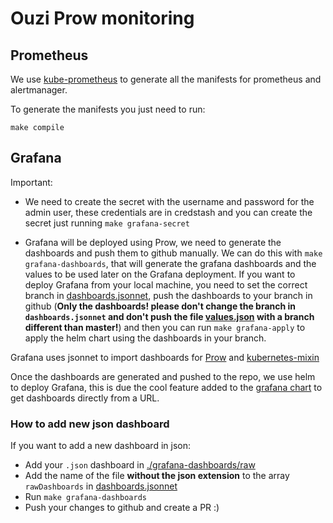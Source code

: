 # Ouzi Prow monitoring

## Prometheus

We use [kube-prometheus](https://github.com/coreos/kube-prometheus) to generate all the manifests for prometheus and alertmanager.

To generate the manifests you just need to run:
```
make compile
```

## Grafana

Important: 

* We need to create the secret with the username and password for the admin user, these credentials are in credstash and you can create the secret just running `make grafana-secret`

* Grafana will be deployed using Prow, we need to generate the dashboards and push them to github manually. We can do this with `make grafana-dashboards`, that will generate the grafana dashboards and the values to be used later on the Grafana deployment. If you want to deploy Grafana from your local machine, you need to set the correct branch in [dashboards.jsonnet](./grafana-dashboards/dashboards.jsonnet), push the dashboards to your branch in github (__Only the dashboards! please don't change the branch in `dashboards.jsonnet` and don't push the file [values.json](./grafana-dashboards/output/values.json) with a branch different than master!__) and then you can run `make grafana-apply` to apply the helm chart using the dashboards in your branch.

Grafana uses jsonnet to import dashboards for [Prow](https://github.com/kubernetes/test-infra/tree/master/prow/cluster/monitoring/mixins/grafana_dashboards) and [kubernetes-mixin](https://github.com/kubernetes-monitoring/kubernetes-mixin)

Once the dashboards are generated and pushed to the repo, we use helm to deploy Grafana, this is due the cool feature added to the [grafana chart](https://github.com/helm/charts/tree/master/stable/grafana) to get dashboards directly from a URL.

### How to add new json dashboard

If you want to add a new dashboard in json:
* Add your `.json` dashboard in [./grafana-dashboards/raw](./grafana-dashboards/raw)
* Add the name of the file __without the json extension__ to the array `rawDashboards` in [dashboards.jsonnet](./grafana-dashboards/dashboards.jsonnet)
* Run `make grafana-dashboards`
* Push your changes to github and create a PR :) 